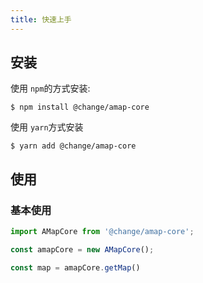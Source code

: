 ```yaml
---
title: 快速上手
---
```



## 安装


使用 `npm`的方式安装:
```shell
$ npm install @change/amap-core
```

使用 `yarn`方式安装
```shell
$ yarn add @change/amap-core
```

## 使用

### 基本使用

```js
import AMapCore from '@change/amap-core';

const amapCore = new AMapCore();

const map = amapCore.getMap()
```